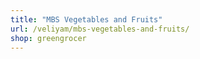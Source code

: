 ```yaml
---
title: "MBS Vegetables and Fruits"
url: /veliyam/mbs-vegetables-and-fruits/
shop: greengrocer
---
```

